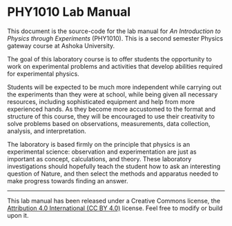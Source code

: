 # PHY1010 Lab Manual

This document is the source-code for the lab manual for _An Introduction to Physics through Experiments_ (PHY1010). This is a second semester Physics gateway course at Ashoka University.

The goal of this laboratory course is to offer students the opportunity to work on experimental problems and activities that develop abilities required for experimental physics. 

Students will be expected to be much more independent while carrying out the experiments than they were at school, while being given all necessary resources, including sophisticated equipment and help from more experienced hands. As they become more accustomed to the format and structure of this course, they will be encouraged to use their creativity to solve problems based on observations, measurements, data collection, analysis, and interpretation. 

The laboratory is based firmly on the principle that physics is an experimental science: observation and experimentation are just as important as concept, calculations, and theory. These laboratory investigations should hopefully teach the student how to ask an interesting question of Nature, and then select the methods and apparatus needed to make progress towards finding an answer.

---

This lab manual has been released under a Creative Commons license, the [Attribution 4.0 International (CC BY 4.0)](https://creativecommons.org/licenses/by/4.0/) license. Feel free to modify or build upon it.
